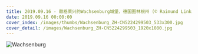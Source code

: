 ```yaml
---
title: 2019.09.16 - 赖格莱兴的Wachsenburg城堡，德国图林根州 (© Raimund Linke/Masterfile)
date: 2019.09.16 00:00:00
cover_index: /images/thumbs/Wachsenburg_ZH-CN5224299503_533x300.jpg
cover_detail: /images/Wachsenburg_ZH-CN5224299503_1920x1080.jpg
---
```


![Wachsenburg](/images/Wachsenburg_ZH-CN5224299503_1920x1080.jpg)
